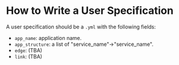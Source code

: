 # How to Write a User Specification

A user specification should be a `.yml` with the following fields:

* `app_name`: application name.
* `app_structure`: a list of "service_name"->"service_name".
* `edge`: (TBA)
* `link`: (TBA)